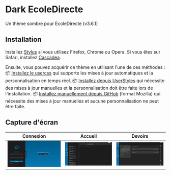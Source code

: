 # Dark EcoleDirecte
Un thème sombre pour EcoleDirecte (v3.6.1)

## Installation
Installez [Stylus](https://add0n.com/stylus.html) si vous utilisez Firefox, Chrome ou Opera.
Si vous êtes sur Safari, installez [Cascadea](https://cascadea.app/).<br/>

Ensuite, vous pouvez acquérir ce thème en utilisant l'une de ces méthodes :<br/>
📦 [Installez le usercss](https://raw.githubusercontent.com/CustomStyles/Dark-EcoleDirecte/master/style.user.css) qui supporte les mises à jour automatiques et la personnalisation en temps réel.
📦 [Installez depuis UserStyles](https://userstyles.org/styles/178762) qui nécessite des mises à jour manuelles et la personnalisation doit être faite lors de l'installation.
📦 [Installez manuellement depuis GitHub](style.css) (format Mozilla) qui nécessite des mises à jour manuelles et aucune personnalisation ne peut être faite.<br/>

## Capture d'écran
|Connexion                                 |Accueil                                   |Devoirs                                   |
|:----------------------------------------:|:----------------------------------------:|:----------------------------------------:|
|![Connexion](images/login.png)            |![Accueil](images/home.png)               |![Devoirs](images/homework.png)           |
